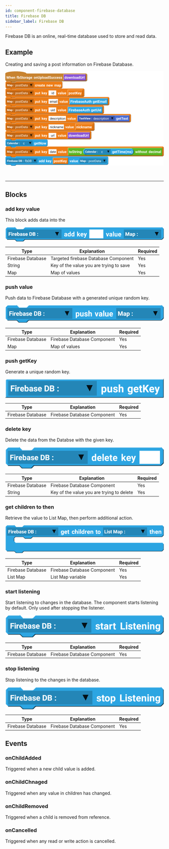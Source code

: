 ```yaml
---
id: component-firebase-database
title: Firebase DB
sidebar_label: Firebase DB
---
```


Firebase DB is an online, real-time database used to store and read data. 

## Example

Creating and saving a post information on Firebase Database.

![example](assets/component-firebase-database/example.png)

<br/>

--------------------

## Blocks

### add key value

This block adds data into the 

![add key value](assets/component-firebase-database/add-key-value.png)

| Type              | Explanation                             | Required |
| ----------------- | --------------------------------------- | -------- |
| Firebase Database | Targeted firebase Database Component    | Yes      |
| String            | Key of the value you are trying to save | Yes      |
| Map               | Map of values                           | Yes      |

### push value

Push data to Firebase Database with a generated unique random key.

![push value](assets/component-firebase-database/push-value.png)

| Type              | Explanation                 | Required |
| ----------------- | --------------------------- | -------- |
| Firebase Database | Firebase Database Component | Yes      |
| Map               | Map of values               | Yes      |

### push getKey

Generate a unique random key.

![get key](assets/component-firebase-database/push-get-key.png)

| Type              | Explanation                 | Required |
| ----------------- | --------------------------- | -------- |
| Firebase Database | Firebase Database Component | Yes      |

### delete key

Delete the data from the Databse with the given key.

![delete key](assets/component-firebase-database/delete-key.png)

| Type              | Explanation                               | Required |
| ----------------- | ----------------------------------------- | -------- |
| Firebase Database | Firebase Database Component               | Yes      |
| String            | Key of the value you are trying to delete | Yes      |

### get children to then

Retrieve the value to List Map, then perform additional action.

![get children to then](assets/component-firebase-database/get-children-then.png)

| Type              | Explanation                 | Required |
| ----------------- | --------------------------- | -------- |
| Firebase Database | Firebase Database Component | Yes      |
| List Map          | List Map variable           | Yes      |

### start listening

Start listening to changes in the database. The component starts listening by default. Only used after stopping the listener.

![start listening](assets/component-firebase-database/start-listening.png)

| Type              | Explanation                 | Required |
| ----------------- | --------------------------- | -------- |
| Firebase Database | Firebase Database Component | Yes      |

### stop listening

Stop listening to the changes in the database.

![stop listening](assets/component-firebase-database/stop-listening.png)

| Type              | Explanation                 | Required |
| ----------------- | --------------------------- | -------- |
| Firebase Database | Firebase Database Component | Yes      |

## Events

### onChildAdded

Triggered when a new child value is added.

### onChildChnaged

Triggered when any value in children has changed.


### onChildRemoved

Triggered when a child is removed from reference.

### onCancelled

Triggered when any read or write action is cancelled.